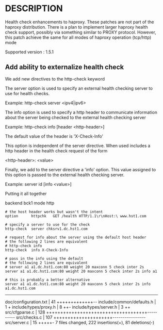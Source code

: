 DESCRIPTION
===========
Health check enhancements to haproxy. These patches are not part
of the haproxy distribution. There is a plan to implement larger
haproxy health check support, possibly via something similar
to PROXY protocol. However, this patch achieve the same for all
modes of haproxy operation (tcp/http) mode

Supported version : 1.5.1

Add ability to externalize health check
---------------------------------------
We add new directives to the http-check keyword

The server option is used to specify an external
health checking server to use for health checks.

Example:
    http-check server <ipv4|ipv6>

The info option is used to specify a http
header to communicate information about the server
being checked to the external health checking server

Example:
    http-check info [header &lt;http-header&gt;]

The default value of the header is 'X-Check-Info'

This option is independent of the server directive. When
used includes a http header in the health check request
of the form

&lt;http-header&gt;: &lt;value&gt;

Finally, we add to the server directive a 'info'
option. This value assigned to this option is passed
to the external health checking server.

Example:
    server id <addr> [info &lt;value&gt;]

Putting it all together

backend bck1
    mode http

    # the host header works but wasn't the intent
    option      httpchk   GET /health HTTP/1.1\r\nHost:\ www.hst1.com

    # specify a server to use for the check
    http-check  server chksrv1.dc.hst1.com

    # request for info about the server using the default host header
    # the following 2 lines are equivalent
    # http-check info
    http-check  info X-Check-Info

    # pass in the info using the default
    # the following 2 lines are equivalent
    # server a1 a1.dc.hst1.com:80 weight 20 maxconn 5 check inter 2s
    server a1 a1.dc.hst1.com:80 weight 20 maxconn 5 check inter 2s info a1

    # this is probably a better alternative
    server a1 a1.dc.hst1.com:80 weight 20 maxconn 5 check inter 2s info a1.dc.hst1.com
---
 doc/configuration.txt     |  41 +++++++++++++--
 include/common/defaults.h |   1 +
 include/types/proxy.h     |   8 ++-
 include/types/server.h    |   3 ++
 src/cfgparse.c            | 128 ++++++++++++++++++++++++++++++++++++----------
 src/checks.c              | 107 +++++++++++++++++++++-----------------
 src/server.c              |  15 +++++-
 7 files changed, 222 insertions(+), 81 deletions(-)
